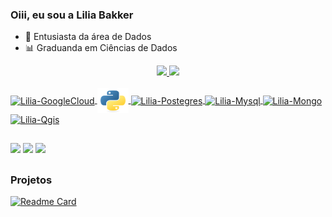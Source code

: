 ### Oiii, eu sou a Lilia Bakker

- 🌱 Entusiasta da área de Dados
- 📊 Graduanda em Ciências de Dados

<div align="center">
  <a href="https://github.com/liliabakker">
  <img height="180em" src="https://github-readme-stats.vercel.app/api?username=liliabakker&show_icons=true&theme=dracula&include_all_commits=true&count_private=true"/>
  <img height="180em" src="https://github-readme-stats.vercel.app/api/top-langs/?username=liliabakker&layout=compact&langs_count=7&theme=dracula"/>
</div>
<div style="display: inline_block"><br>
  <img align="center" alt="Lilia-GoogleCloud" height="90" width="110" src="https://cdn.jsdelivr.net/gh/devicons/devicon/icons/googlecloud/googlecloud-original-wordmark.svg">
  <img align="center" alt="Lilia-Python" height="40" width="50" src="https://raw.githubusercontent.com/devicons/devicon/master/icons/python/python-original.svg">
  <img align="center" alt="Lilia-Postegres" height="40" width="40" src="https://cdn.jsdelivr.net/gh/devicons/devicon/icons/postgresql/postgresql-original.svg">
  <img align="center" alt="Lilia-Mysql" height="60" width="80" src="https://cdn.jsdelivr.net/gh/devicons/devicon/icons/mysql/mysql-original-wordmark.svg">
  <img align="center" alt="Lilia-Mongo" height="40" width="50" src="https://cdn.jsdelivr.net/gh/devicons/devicon/icons/mongodb/mongodb-original.svg"> 
  <img align="center" alt="Lilia-Qgis" height="40" width="50" src="https://upload.wikimedia.org/wikipedia/commons/9/91/QGIS_logo_new.svg">
</div>
                             
  ##
 
<div> 
 
  <a href="https://instagram.com/liliabakker" target="_blank"><img src="https://img.shields.io/badge/-Instagram-%23E4405F?style=for-the-badge&logo=instagram&logoColor=white" target="_blank"></a>
   <a href = "mailto:liliabakker.lb@gmail.com"><img src="https://img.shields.io/badge/-Gmail-%23333?style=for-the-badge&logo=gmail&logoColor=white" target="_blank"></a>
  <a href= "https://www.linkedin.com/in/lilia-bakker-9207a067/" target="_blank"><img src="https://img.shields.io/badge/-LinkedIn-%230077B5?style=for-the-badge&logo=linkedin&logoColor=white" target="_blank"></a>
  
</div>

##

### Projetos

[![Readme Card](https://github-readme-stats.vercel.app/api/pin/?username=liliabakker&repo=Projeto_Final_Eng_Dados&theme=dracula)](https://github.com/liliabakker/Projeto_Final_Eng_Dados)
